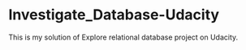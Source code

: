 # Investigate_Database-Udacity
This is my solution of Explore relational database project on Udacity.
